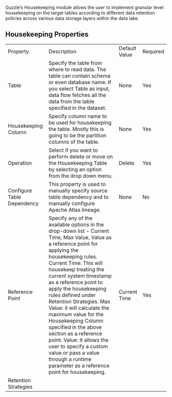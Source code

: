 Guzzle’s Housekeeping module allows the user to implement granular level housekeeping on the target tables according to different data retention policies across various data storage layers within the data lake.

## Housekeeping Properties

<table>
  <tr>
    <td>Property </td>
    <td>Description</td>
    <td>Default Value</td>
    <td>Required</td>
  </tr>
  <tr>
    <td>Table</td>
    <td>Specify the table from where to read data. The table can contain schema or even database name. If you select Table as input, data flow fetches all the data from the table specified in the dataset.
</td>
    <td>None</td>
    <td>Yes
      </td>
  </tr>
  <tr>
    <td>Housekeeping Column</td>
    <td>Specify column name to be used for housekeeping the table. Mostly this is going to be the partition columns of the table.
</td>
    <td>None</td>
    <td>Yes</td>
  </tr>
  <tr>
    <td>Operation</td>
    <td>Select if you want to perform delete or move on the Housekeeping Table by selecting an option from the drop down menu.


</td>
    <td>Delete</td>
    <td>     Yes</td>
  </tr>
  <tr>
    <td>Configure Table Dependency</td>
    <td>This property is used to manually specify source table dependency and to manually configure Apache Atlas lineage.</td>
    <td>None</td>
    <td>No</td>
  </tr>
  <tr>
    <td>Reference Point</td>
    <td>Specify any of the available options in the drop-down list - Current Time, Max Value, Value as a reference point for applying the housekeeping rules. 
Current Time: This  will housekeep treating the current system timestamp as a reference point to apply the housekeeping rules defined under Retention Strategies. 
Max Value: it will calculate the maximum value for the Housekeeping Column specified in the above section as a reference point. 
Value: It allows the user to specify a custom value or pass a value through a runtime parameter as a reference point for housekeeping.</td>
    <td>Current Time</td>
    <td>Yes</td>
  </tr>
  <tr>
    <td>Retention Strategies</td>
    <td></td>
    <td></td>
    <td></td>
  </tr>
</table>


